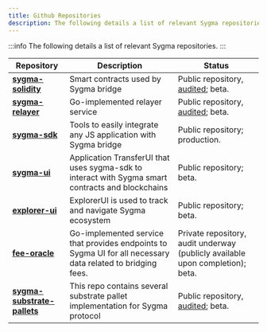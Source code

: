 ```yaml
---
title: Github Repositories
description: The following details a list of relevant Sygma repositories.
---
```


:::info
The following details a list of relevant Sygma repositories.
:::

| Repository | Description | Status |
| ---- |-------------| ------ |
| [**sygma-solidity**](https://github.com/sygmaprotocol/sygma-solidity) | Smart contracts used by Sygma bridge | Public repository, [audited](audits/); beta. |
| [**sygma-relayer**](https://github.com/sygmaprotocol/sygma-relayer) | Go-implemented relayer service | Public repository, [audited](audits/); beta. |
| [**sygma-sdk**](https://github.com/sygmaprotocol/sygma-sdk) | Tools to easily integrate any JS application with Sygma bridge | Public repository; production.|
| [**sygma-ui**](https://github.com/sygmaprotocol/sygma-ui) | Application TransferUI that uses sygma-sdk to interact with Sygma smart contracts and blockchains | Public repository; beta. |
| [**explorer-ui**](https://github.com/sygmaprotocol/sygma-substrate-pallets) | ExplorerUI is used to track and navigate Sygma ecosystem | Public repository; beta. |
| [**fee-oracle**](https://github.com/sygmaprotocol/sygma-fee-oracle) | Go-implemented service that provides endpoints to Sygma UI for all necessary data related to bridging fees. | Private repository, audit underway (publicly available upon completion); beta. |
| [**sygma-substrate-pallets**](https://github.com/sygmaprotocol/sygma-substrate-pallets) | This repo contains several substrate pallet implementation for Sygma protocol | Public repository, [audited](audits/); beta. |